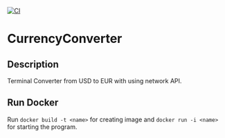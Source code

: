 [![CI](https://github.com/Victorov-I-A/CurrencyConverter/actions/workflows/main.yml/badge.svg)](https://github.com/Victorov-I-A/CurrencyConverter/actions/workflows/main.yml)

# CurrencyConverter
## Description
Terminal Converter from USD to EUR with using network API.
## Run Docker
Run `docker build -t <name>` for creating image and `docker run -i <name>` for starting the program.
